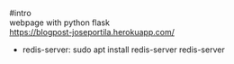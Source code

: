#intro \
webpage with python flask \
https://blogpost-joseportila.herokuapp.com/

- redis-server:
	sudo apt install redis-server
	redis-server